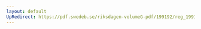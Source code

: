 ```yaml
---
layout: default
UpRedirect: https://pdf.swedeb.se/riksdagen-volumeG-pdf/199192/reg_199192/reg_199192_0845.pdf
---
```

